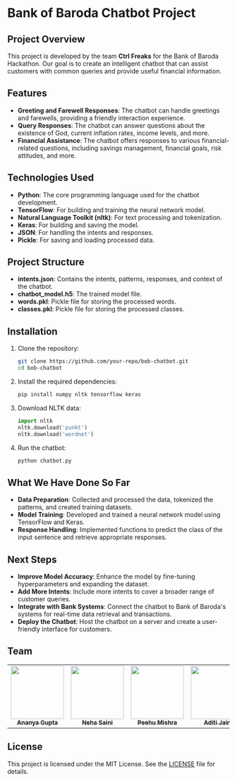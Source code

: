 # Bank of Baroda Chatbot Project

## Project Overview

This project is developed by the team **Ctrl Freaks** for the Bank of Baroda Hackathon. Our goal is to create an intelligent chatbot that can assist customers with common queries and provide useful financial information.

## Features

- **Greeting and Farewell Responses**: The chatbot can handle greetings and farewells, providing a friendly interaction experience.
- **Query Responses**: The chatbot can answer questions about the existence of God, current inflation rates, income levels, and more.
- **Financial Assistance**: The chatbot offers responses to various financial-related questions, including savings management, financial goals, risk attitudes, and more.

## Technologies Used

- **Python**: The core programming language used for the chatbot development.
- **TensorFlow**: For building and training the neural network model.
- **Natural Language Toolkit (nltk)**: For text processing and tokenization.
- **Keras**: For building and saving the model.
- **JSON**: For handling the intents and responses.
- **Pickle**: For saving and loading processed data.

## Project Structure

- **intents.json**: Contains the intents, patterns, responses, and context of the chatbot.
- **chatbot_model.h5**: The trained model file.
- **words.pkl**: Pickle file for storing the processed words.
- **classes.pkl**: Pickle file for storing the processed classes.

## Installation

1. Clone the repository:
    ```bash
    git clone https://github.com/your-repo/bob-chatbot.git
    cd bob-chatbot
    ```

2. Install the required dependencies:
    ```bash
    pip install numpy nltk tensorflow keras
    ```

3. Download NLTK data:
    ```python
    import nltk
    nltk.download('punkt')
    nltk.download('wordnet')
    ```

4. Run the chatbot:
    ```bash
    python chatbot.py
    ```

## What We Have Done So Far

- **Data Preparation**: Collected and processed the data, tokenized the patterns, and created training datasets.
- **Model Training**: Developed and trained a neural network model using TensorFlow and Keras.
- **Response Handling**: Implemented functions to predict the class of the input sentence and retrieve appropriate responses.

## Next Steps

- **Improve Model Accuracy**: Enhance the model by fine-tuning hyperparameters and expanding the dataset.
- **Add More Intents**: Include more intents to cover a broader range of customer queries.
- **Integrate with Bank Systems**: Connect the chatbot to Bank of Baroda's systems for real-time data retrieval and transactions.
- **Deploy the Chatbot**: Host the chatbot on a server and create a user-friendly interface for customers.

## Team

 <table>
  <p align="center">
  <tr>
    <td align="center"><a href="https://github.com/ananyag309"><img src="https://avatars.githubusercontent.com/u/145869907?v=4" width="120px;" alt=""/><br/><sub><b>Ananya Gupta</b></sub></a></td>
    <td align="center"><a href="https://github.com/neha23nov"><img src="https://avatars.githubusercontent.com/u/145911161?v=4" width="120px;" alt=""/><br/><sub><b>Neha Saini</b></sub></a></td>
    <td align="center"><a href="https://github.com/Peehu1308"><img src="https://avatars.githubusercontent.com/u/145141126?v=4" width="120px;" alt=""/><br/><sub><b>Peehu Mishra</b></sub></a></td>
    <td align="center"><a href="https://github.com/Aditijainnn"><img src="https://avatars.githubusercontent.com/u/144632601?v=4" width="120px;" alt=""/><br/><sub><b>Aditi Jain</b></sub></a></td>
 </tr>

   </p>
 </table>
 
## License

This project is licensed under the MIT License. See the [LICENSE](LICENSE) file for details.
